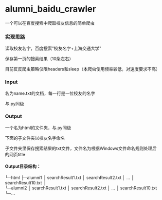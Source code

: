 # alumni_baidu_crawler

一个可以在百度搜索中爬取校友信息的简单爬虫

### 实现思路

读取校友名字，百度搜索"校友名字+上海交通大学"

保存第一页的搜索结果（10条左右）

目前反反爬虫策略仅限headers和sleep（本爬虫使用频率较低，对速度要求不高）

### Input

名为name.txt的文档，每一行是一位校友的名字

与.py同级

### Output

一个名为html的文件夹，与.py同级

下面的子文件夹以校友名字命名

子文件夹里保存搜索结果的txt文件，文件名为根据Windows文件命名规则处理后的网页title

#### Output目录结构：
└─html
    ├─alumni1
    │      searchResult1.txt
    │      searchResult2.txt
    │      ...
    │      searchResult10.txt
    │      
    └─alumni2
    │      searchResult1.txt
    │      searchResult2.txt
    │      ...
    │      searchResult10.txt
    └─...
